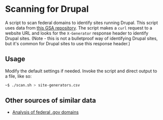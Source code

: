 # Scanning for Drupal 

A script to scan federal domains to identify sites running Drupal. This script uses data from [this GSA repository](https://github.com/GSA/data). The script makes a `curl` request to a website URL and looks for the `X-Generator` response header to identify Drupal sites. (Note - this is not a bulletproof way of identifying Drupal sites, but it's common for Drupal sites to use this response header.)

## Usage

Modify the default settings if needed. Invoke the script and direct output to a file, like so:

```bash
~$ ./scan.sh > site-generators.csv
```

## Other sources of similar data

* [Analysis of federal .gov domains](https://ben.balter.com/2021-analysis-of-federal-dotgov-domains/) 